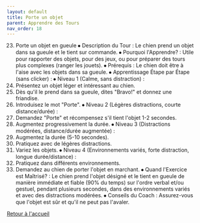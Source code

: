 ```yaml
---
layout: default
title: Porte un objet
parent: Apprendre des Tours
nav_order: 18
---
```


23. Porte un objet en gueule
⦁ Description du Tour : Le chien prend un objet dans sa gueule et le tient sur commande.
⦁ Pourquoi l'Apprendre? : Utile pour rapporter des objets, pour des jeux, ou pour préparer des tours plus complexes (ranger les jouets).
⦁ Prérequis : Le chien doit être à l'aise avec les objets dans sa gueule.
⦁ Apprentissage Étape par Étape (sans clicker) :
⦁ Niveau 1 (Calme, sans distraction) :
1. Présentez un objet léger et intéressant au chien.
2. Dès qu'il le prend dans sa gueule, dites "Bravo!" et donnez une friandise.
3. Introduisez le mot "Porte".
⦁ Niveau 2 (Légères distractions, courte distance/durée) :
1. Demandez "Porte" et récompensez s'il tient l'objet 1-2 secondes.
2. Augmentez progressivement la durée.
⦁ Niveau 3 (Distractions modérées, distance/durée augmentée) :
1. Augmentez la durée (5-10 secondes).
2. Pratiquez avec de légères distractions.
3. Variez les objets.
⦁ Niveau 4 (Environnements variés, forte distraction, longue durée/distance) :
1. Pratiquez dans différents environnements.
2. Demandez au chien de porter l'objet en marchant.
⦁ Quand l'Exercice est Maîtrisé? : Le chien prend l'objet désigné et le tient en gueule de manière immédiate et fiable (90% du temps) sur l'ordre verbal et/ou gestuel, pendant plusieurs secondes, dans des environnements variés et avec des distractions modérées.
⦁ Conseils du Coach : Assurez-vous que l'objet est sûr et qu'il ne peut pas l'avaler. 

[Retour à l'accueil](../index.md) 